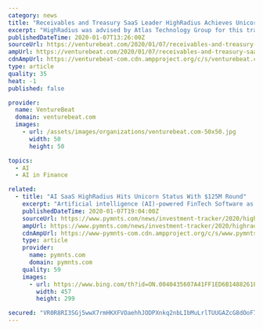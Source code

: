 ```yaml
---
category: news
title: "Receivables and Treasury SaaS Leader HighRadius Achieves Unicorn Status with $125 Million Series B Investment"
excerpt: "HighRadius was advised by Atlas Technology Group for this transaction. About HighRadius Corporation HighRadius is a fintech enterprise SaaS which automates Accounts Receivable and Treasury processes with AI-based Autonomous Systems. The HighRadius® Integrated Receivables platform reduces cycle times in your order-to-cash process through ..."
publishedDateTime: 2020-01-07T13:26:00Z
sourceUrl: https://venturebeat.com/2020/01/07/receivables-and-treasury-saas-leader-highradius-achieves-unicorn-status-with-125-million-series-b-investment/
ampUrl: https://venturebeat.com/2020/01/07/receivables-and-treasury-saas-leader-highradius-achieves-unicorn-status-with-125-million-series-b-investment/amp/
cdnAmpUrl: https://venturebeat-com.cdn.ampproject.org/c/s/venturebeat.com/2020/01/07/receivables-and-treasury-saas-leader-highradius-achieves-unicorn-status-with-125-million-series-b-investment/amp/
type: article
quality: 35
heat: -1
published: false

provider:
  name: VentureBeat
  domain: venturebeat.com
  images:
    - url: /assets/images/organizations/venturebeat.com-50x50.jpg
      width: 50
      height: 50

topics:
  - AI
  - AI in Finance

related:
  - title: "AI SaaS HighRadius Hits Unicorn Status With $125M Round"
    excerpt: "Artificial intelligence (AI)-powered FinTech Software as a Service (SaaS) firm HighRadius raised $125 million in a Series B growth funding round, giving it a unicorn valuation, the company announced on Tuesday (Jan. 7). The funding was led by ICONIQ Capital, with participation from existing investors Susquehanna Growth Equity and Citi Ventures."
    publishedDateTime: 2020-01-07T19:04:00Z
    sourceUrl: https://www.pymnts.com/news/investment-tracker/2020/highradius-hits-unicorn-status-with-125m-funding/
    ampUrl: https://www.pymnts.com/news/investment-tracker/2020/highradius-hits-unicorn-status-with-125m-funding/amp/
    cdnAmpUrl: https://www-pymnts-com.cdn.ampproject.org/c/s/www.pymnts.com/news/investment-tracker/2020/highradius-hits-unicorn-status-with-125m-funding/amp/
    type: article
    provider:
      name: pymnts.com
      domain: pymnts.com
    quality: 59
    images:
      - url: https://www.bing.com/th?id=ON.0040435607A41FF1ED6B1488261F7D22
        width: 457
        height: 299

secured: "VR0R8RI3SGj5wwX7rmHKXFVOaehhJODPXnkq2nbLIbMuLrlTUUGAZcG8dOoF7LuTBxMGzUceISKAg7akb7Dl4usCcPyh/AA3lW81KFzRekv4bhsvBG7soeDXIZ8bwlErXuRqBYZLtTEIeCXQCqEEVtLAM+46gWPnFFlsAId/U/od/HqXbFNqXFFDz5GlvJ1f9hCKZ+RHA3fjfyCyoPJwpHJH9jGrcRFu0lNVkg8xg/y6qzjb0WmZGaOX6mXuy9rM8e8XO9wSxjHdHO6naWqo8g==;p0M661w1RGgo6h6JaZ8WGg=="
---
```


